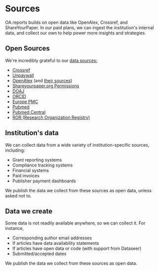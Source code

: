 # Sources

OA.reports builds on open data like OpenAlex, Crossref, and ShareYourPaper. In our paid plans, we can ingest the institution's internal data, and collect our own to help power more insights and strategies.

## Open Sources

We're incredibly grateful to our [data sources:](sources.md)

* [Crossref](https://crossref.org/)
* [Unpaywall](https://unpaywall.org/)
* [OpenAlex](https://openalex.org) (and [their sources](https://docs.openalex.org/about-the-data-1))
* [Shareyourpaper.org Permissions](https://shareyourpaper.org/permissions)
* [DOAJ](https://doaj.org/)
* [ORCID](https://orcid.org/)
* [Europe PMC](https://europepmc.org/)
* [Pubmed](https://www.ncbi.nlm.nih.gov/pmc/)
* [Pubmed Central](https://pubmed.ncbi.nlm.nih.gov/)
* [ROR (Research Organization Registry)](https://ror.org/)

## Institution's data

We can collect data from a wide variety of institution-specific sources, including:

* Grant reporting systems
* Compliance tracking systems
* Financial systems
* Paid invoices
* Publisher payment dashboards

We publish the data we collect from these sources as open data, unless asked not to.

## Data we create

Some data is not readily available anywhere, so we can collect it. For instance,

* Corresponding author email addresses
* If articles have data availability statements
* If articles have open data or code (with support from Dataseer)
* Submitted/accepted dates

We publish the data we collect from these sources as open data.





##

